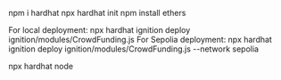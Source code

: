 npm i hardhat
npx hardhat init
npm install ethers

For local deployment: npx hardhat ignition deploy ignition/modules/CrowdFunding.js
For Sepolia deployment: npx hardhat ignition deploy ignition/modules/CrowdFunding.js --network sepolia

npx hardhat node